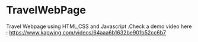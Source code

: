 # TravelWebPage



Travel Webpage using HTML,CSS and Javascript .Check a demo video here : 
https://www.kapwing.com/videos/64aaa6b1632be901b52cc6b7
